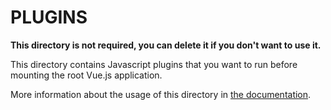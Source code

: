 # PLUGINS

**This directory is not required, you can delete it if you don't want to use it.**

<!-- markdownlint-disable MD013 -->

This directory contains Javascript plugins that you want to run before mounting the root Vue.js application.

<!-- markdownlint-enable MD013 -->

More information about the usage of this directory in [the documentation](https://nuxtjs.org/guide/plugins).
